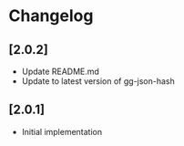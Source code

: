 # Changelog

## [2.0.2]

- Update README.md
- Update to latest version of gg-json-hash

## [2.0.1]

- Initial implementation
